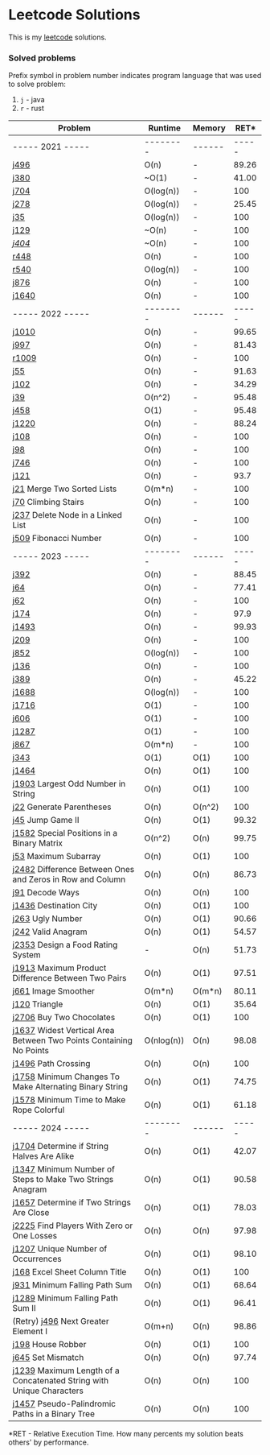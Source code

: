# Leetcode Solutions

This is my [leetcode](https://leetcode.com/Vanderkast/) solutions.

### Solved problems

Prefix symbol in problem number indicates program language that was used to solve problem:

1. `j` - java
2. `r` - rust

| Problem                                                                                                                                                               | Runtime    | Memory | RET*  |
|-----------------------------------------------------------------------------------------------------------------------------------------------------------------------|------------|--------|-------|
| ----- 2021 -----                                                                                                                                                      | --------   | ------ | ----- |
| [j496](https://leetcode.com/problems/next-greater-element-i/)                                                                                                         | O(n)       | -      | 89.26 |
| [j380](https://leetcode.com/problems/insert-delete-getrandom-o1/)                                                                                                     | ~O(1)      | -      | 41.00 |
| [j704](https://leetcode.com/problems/binary-search/)                                                                                                                  | O(log(n))  | -      | 100   |
| [j278](https://leetcode.com/problems/first-bad-version/)                                                                                                              | O(log(n))  | -      | 25.45 |
| [j35](https://leetcode.com/problems/search-insert-position/)                                                                                                          | O(log(n))  | -      | 100   |
| [j129](https://leetcode.com/problems/sum-root-to-leaf-numbers/)                                                                                                       | ~O(n)      | -      | 100   |
| *[j404](https://leetcode.com/problems/sum-of-left-leaves/)*                                                                                                           | ~O(n)      | -      | 100   |
| [r448](https://leetcode.com/problems/find-all-numbers-disappeared-in-an-array/)                                                                                       | O(n)       | -      | 100   |
| [r540](https://leetcode.com/problems/single-element-in-a-sorted-array/)                                                                                               | O(log(n))  | -      | 100   |
| [j876](https://leetcode.com/problems/middle-of-the-linked-list/)                                                                                                      | O(n)       | -      | 100   |
| [j1640](https://leetcode.com/problems/check-array-formation-through-concatenation/)                                                                                   | O(n)       | -      | 100   |
| ----- 2022 -----                                                                                                                                                      | --------   | ------ | ----- |
| [j1010](https://leetcode.com/problems/pairs-of-songs-with-total-durations-divisible-by-60/)                                                                           | O(n)       | -      | 99.65 |
| [j997](https://leetcode.com/problems/find-the-town-judge/)                                                                                                            | O(n)       | -      | 81.43 |
| [r1009](https://leetcode.com/problems/complement-of-base-10-integer/)                                                                                                 | O(n)       | -      | 100   |
| [j55](https://leetcode.com/problems/jump-game/)                                                                                                                       | O(n)       | -      | 91.63 |
| [j102](https://leetcode.com/problems/binary-tree-level-order-traversal/)                                                                                              | O(n)       | -      | 34.29 |
| [j39](https://leetcode.com/problems/combination-sum/)                                                                                                                 | O(n^2)     | -      | 95.48 |
| [j458](https://leetcode.com/problems/poor-pigs/)                                                                                                                      | O(1)       | -      | 95.48 |
| [j1220](https://leetcode.com/problems/count-vowels-permutation/)                                                                                                      | O(n)       | -      | 88.24 |
| [j108](https://leetcode.com/problems/convert-sorted-array-to-binary-search-tree/)                                                                                     | O(n)       | -      | 100   |
| [j98](https://leetcode.com/problems/validate-binary-search-tree/)                                                                                                     | O(n)       | -      | 100   |
| [j746](https://leetcode.com/problems/min-cost-climbing-stairs/)                                                                                                       | O(n)       | -      | 100   |
| [j121](https://leetcode.com/problems/best-time-to-buy-and-sell-stock/)                                                                                                | O(n)       | -      | 93.7  |
| [j21](https://leetcode.com/problems/merge-two-sorted-lists/) Merge Two Sorted Lists                                                                                   | O(m*n)     | -      | 100   |
| [j70](https://leetcode.com/problems/climbing-stairs/) Climbing Stairs                                                                                                 | O(n)       | -      | 100   |
| [j237](hhttps://leetcode.com/problems/delete-node-in-a-linked-list/) Delete Node in a Linked List                                                                     | O(n)       | -      | 100   |
| [j509](https://leetcode.com/problems/fibonacci-number/) Fibonacci Number                                                                                              | O(n)       | -      | 100   |
| ----- 2023 -----                                                                                                                                                      | --------   | ------ | ----- |
| [j392](https://leetcode.com/problems/is-subsequence/)                                                                                                                 | O(n)       | -      | 88.45 |
| [j64](https://leetcode.com/problems/minimum-path-sum/)                                                                                                                | O(n)       | -      | 77.41 |
| [j62](https://leetcode.com/problems/unique-paths/)                                                                                                                    | O(n)       | -      | 100   |
| [j174](https://leetcode.com/problems/dungeon-game/)                                                                                                                   | O(n)       | -      | 97.9  |
| [j1493](https://leetcode.com/problems/longest-subarray-of-1s-after-deleting-one-element/)                                                                             | O(n)       | -      | 99.93 |
| [j209](https://leetcode.com/problems/minimum-size-subarray-sum/)                                                                                                      | O(n)       | -      | 100   |
| [j852](https://leetcode.com/problems/peak-index-in-a-mountain-array/)                                                                                                 | O(log(n))  | -      | 100   |
| [j136](https://leetcode.com/problems/single-number/)                                                                                                                  | O(n)       | -      | 100   |
| [j389](https://leetcode.com/problems/find-the-difference/)                                                                                                            | O(n)       | -      | 45.22 |
| [j1688](https://leetcode.com/problems/count-of-matches-in-tournament/)                                                                                                | O(log(n))  | -      | 100   |
| [j1716](https://leetcode.com/problems/calculate-money-in-leetcode-bank)                                                                                               | O(1)       | -      | 100   |
| [j606](https://leetcode.com/problems/construct-string-from-binary-tree/)                                                                                              | O(1)       | -      | 100   |
| [j1287](https://leetcode.com/problems/element-appearing-more-than-25-in-sorted-array/)                                                                                | O(1)       | -      | 100   |
| [j867](https://leetcode.com/problems/transpose-matrix/)                                                                                                               | O(m*n)     | -      | 100   |
| [j343](https://leetcode.com/problems/integer-break/)                                                                                                                  | O(1)       | O(1)   | 100   |
| [j1464](https://leetcode.com/problems/maximum-product-of-two-elements-in-an-array/)                                                                                   | O(n)       | O(1)   | 100   |
| [j1903](https://leetcode.com/problems/largest-odd-number-in-string/) Largest Odd Number in String                                                                     | O(n)       | O(1)   | 100   |
| [j22](https://leetcode.com/problems/generate-parentheses/) Generate Parentheses                                                                                       | O(n)       | O(n^2) | 100   |
| [j45](https://leetcode.com/problems/jump-game-ii/) Jump Game II                                                                                                       | O(n)       | O(1)   | 99.32 |
| [j1582](https://leetcode.com/problems/jump-game-ii/) Special Positions in a Binary Matrix                                                                             | O(n^2)     | O(n)   | 99.75 |
| [j53](https://leetcode.com/problems/maximum-subarray/) Maximum Subarray                                                                                               | O(n)       | O(1)   | 100   |
| [j2482](https://leetcode.com/problems/difference-between-ones-and-zeros-in-row-and-column/) Difference Between Ones and Zeros in Row and Column                       | O(n)       | O(n)   | 86.73 |
| [j91](https://leetcode.com/problems/decode-ways/) Decode Ways                                                                                                         | O(n)       | O(n)   | 100   |
| [j1436](https://leetcode.com/problems/destination-city/) Destination City                                                                                             | O(n)       | O(1)   | 100   |
| [j263](https://leetcode.com/problems/ugly-number/) Ugly Number                                                                                                        | O(n)       | O(1)   | 90.66 |
| [j242](https://leetcode.com/problems/valid-anagram/) Valid Anagram                                                                                                    | O(n)       | O(1)   | 54.57 |
| [j2353](https://leetcode.com/problems/design-a-food-rating-system/) Design a Food Rating System                                                                       | -          | O(n)   | 51.73 |
| [j1913](https://leetcode.com/problems/maximum-product-difference-between-two-pairs/) Maximum Product Difference Between Two Pairs                                     | O(n)       | O(1)   | 97.51 |
| [j661](https://leetcode.com/problems/image-smoother/) Image Smoother                                                                                                  | O(m*n)     | O(m*n) | 80.11 |
| [j120](https://leetcode.com/problems/triangle/) Triangle                                                                                                              | O(n)       | O(1)   | 35.64 |
| [j2706](https://leetcode.com/problems/buy-two-chocolates/) Buy Two Chocolates                                                                                         | O(n)       | O(1)   | 100   |
| [j1637](https://leetcode.com/problems/widest-vertical-area-between-two-points-containing-no-points/) Widest Vertical Area Between Two Points Containing No Points     | O(nlog(n)) | O(n)   | 98.08 |
| [j1496](https://leetcode.com/problems/path-crossing/) Path Crossing                                                                                                   | O(n)       | O(n)   | 100   |
| [j1758](https://leetcode.com/problems/minimum-changes-to-make-alternating-binary-string/) Minimum Changes To Make Alternating Binary String                           | O(n)       | O(1)   | 74.75 |
| [j1578](https://leetcode.com/problems/minimum-time-to-make-rope-colorful/) Minimum Time to Make Rope Colorful                                                         | O(n)       | O(1)   | 61.18 |
| ----- 2024 -----                                                                                                                                                      | --------   | ------ | ----- |
| [j1704](https://leetcode.com/problems/determine-if-string-halves-are-alike/) Determine if String Halves Are Alike                                                     | O(n)       | O(1)   | 42.07 |
| [j1347](https://leetcode.com/problems/minimum-number-of-steps-to-make-two-strings-anagram/) Minimum Number of Steps to Make Two Strings Anagram                       | O(n)       | O(1)   | 90.58 |
| [j1657](https://leetcode.com/problems/determine-if-two-strings-are-close/) Determine if Two Strings Are Close                                                         | O(n)       | O(1)   | 78.03 |
| [j2225](https://leetcode.com/problems/find-players-with-zero-or-one-losses/) Find Players With Zero or One Losses                                                     | O(n)       | O(n)   | 97.98 |
| [j1207](https://leetcode.com/problems/unique-number-of-occurrences/) Unique Number of Occurrences                                                                     | O(n)       | O(1)   | 98.10 |
| [j168](https://leetcode.com/problems/excel-sheet-column-title/) Excel Sheet Column Title                                                                              | O(n)       | O(1)   | 100   |
| [j931](https://leetcode.com/problems/minimum-falling-path-sum/) Minimum Falling Path Sum                                                                              | O(n)       | O(1)   | 68.64 |
| [j1289](https://leetcode.com/problems/minimum-falling-path-sum-ii/) Minimum Falling Path Sum II                                                                       | O(n)       | O(1)   | 96.41 |
| (Retry) [j496](https://leetcode.com/problems/next-greater-element-i/) Next Greater Element I                                                                          | O(m+n)     | O(n)   | 98.86 |
| [j198](https://leetcode.com/problems/house-robber/) House Robber                                                                                                      | O(n)       | O(1)   | 100   |
| [j645](https://leetcode.com/problems/set-mismatch/) Set Mismatch                                                                                                      | O(n)       | O(n)   | 97.74 |
| [j1239](https://leetcode.com/problems/maximum-length-of-a-concatenated-string-with-unique-characters/) Maximum Length of a Concatenated String with Unique Characters | O(n)       | O(n)   | 100   |
| [j1457](https://leetcode.com/problems/pseudo-palindromic-paths-in-a-binary-tree/) Pseudo-Palindromic Paths in a Binary Tree                                           | O(n)       | O(n)   | 100   |

*RET - Relative Execution Time. How many percents my solution beats others' by performance.
